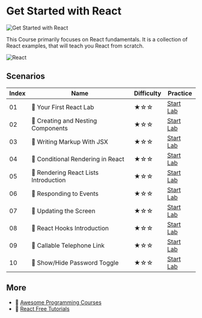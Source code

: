 # Get Started with React

![Get Started with React](https://cover-creator.labex.io/quick-start-with-react.png)

This Course primarily focuses on React fundamentals. It is a collection of React examples, that will teach you React from scratch.

![React](https://img.shields.io/badge/React-whitesmoke?style=for-the-badge&logo=react)


## Scenarios

|   Index | Name                                 | Difficulty   | Practice                                                             |
|---------|--------------------------------------|--------------|----------------------------------------------------------------------|
|      01 | 📖 Your First React Lab               | ★☆☆          | <a target='_blank' href='https://labex.io/labs/92968'>Start Lab</a>  |
|      02 | 📖 Creating and Nesting Components    | ★☆☆          | <a target='_blank' href='https://labex.io/labs/100371'>Start Lab</a> |
|      03 | 📖 Writing Markup With JSX            | ★☆☆          | <a target='_blank' href='https://labex.io/labs/100376'>Start Lab</a> |
|      04 | 📖 Conditional Rendering in React     | ★☆☆          | <a target='_blank' href='https://labex.io/labs/100370'>Start Lab</a> |
|      05 | 📖 Rendering React Lists Introduction | ★☆☆          | <a target='_blank' href='https://labex.io/labs/100372'>Start Lab</a> |
|      06 | 📖 Responding to Events               | ★☆☆          | <a target='_blank' href='https://labex.io/labs/100373'>Start Lab</a> |
|      07 | 📖 Updating the Screen                | ★☆☆          | <a target='_blank' href='https://labex.io/labs/100374'>Start Lab</a> |
|      08 | 📖 React Hooks Introduction           | ★☆☆          | <a target='_blank' href='https://labex.io/labs/100375'>Start Lab</a> |
|      09 | 📖 Callable Telephone Link            | ★☆☆          | <a target='_blank' href='https://labex.io/labs/38342'>Start Lab</a>  |
|      10 | 📖 Show/Hide Password Toggle          | ★☆☆          | <a target='_blank' href='https://labex.io/labs/38358'>Start Lab</a>  |

## More

- 🔗 [Awesome Programming Courses](https://github.com/labex-labs/awesome-programming-courses)
- 🔗 [React Free Tutorials](https://github.com/labex-labs/react-free-tutorials)

